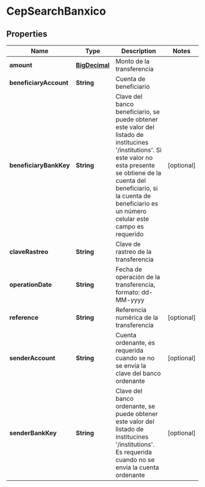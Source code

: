 # CepSearchBanxico

## Properties
Name | Type | Description | Notes
------------ | ------------- | ------------- | -------------
**amount** | [**BigDecimal**](BigDecimal.md) | Monto de la transferencia | 
**beneficiaryAccount** | **String** | Cuenta de beneficiario | 
**beneficiaryBankKey** | **String** | Clave del banco beneficiario, se puede obtener este valor del listado de institucines &#x27;/institutions&#x27;. Si este valor no esta presente se obtiene de la cuenta del beneficiario, si la cuenta de beneficiario es un número celular este campo es requerido |  [optional]
**claveRastreo** | **String** | Clave de rastreo de la transferencia | 
**operationDate** | **String** | Fecha de operación de la transferencia, formato: dd-MM-yyyy | 
**reference** | **String** | Referencia numérica de la transferencia |  [optional]
**senderAccount** | **String** | Cuenta ordenante, es requerida cuando se no se envía la clave del banco ordenante  |  [optional]
**senderBankKey** | **String** | Clave del banco ordenante, se puede obtener este valor del listado de institucines &#x27;/institutions&#x27;. Es requerida cuando no se envía la cuenta ordenante |  [optional]
